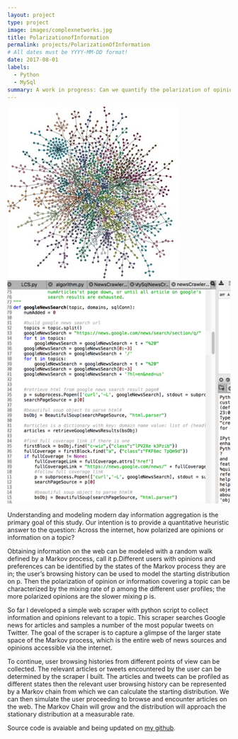 ```yaml
---
layout: project
type: project
image: images/complexnetworks.jpg
title: PolarizationofInformation
permalink: projects/PolarizationOfInformation
# All dates must be YYYY-MM-DD format!
date: 2017-08-01
labels:
  - Python
  - MySql
summary: A work in progress: Can we quantify the polarization of opinions and information surrounding a topic on the web?
---
```


<div class="ui small rounded images">
  <img class="ui image" src="../images/complexnetworks.jpg">
  <img class="ui image" src="../images/sourcecode.png">
</div>

Understanding and modeling modern day information aggregation is the primary goal of this study. Our intention is to provide a quantitative heuristic answer to the question:  Across the internet, how polarized are opinions or information on a topic?

Obtaining information on the web can be modeled with a random walk defined by a Markov process, call it p.Different users with opinions and preferences can be identified by the states of the Markov process they are in; the user’s browsing history can be used to model the starting distribution on p.  Then the polarization of opinion or information covering a topic can be characterized by the mixing rate of p among the different user profiles; the more polarized opinions are the slower mixing p is.

So far I developed a simple web scraper with python script to collect information and opinions relevant to a topic.  This scraper searches Google news for articles and samples a number of the most popular tweets on Twitter.  The goal of the scraper is to capture a glimpse of the larger state space of the Markov process, which is the entire web of news sources and opinions accessible via the internet.

To continue, user browsing histories from different points of view can be collected.  The relevant articles or tweets encountered by the user can be determined by the scraper I built.  The articles and tweets can be profiled as different states then the relevant user browsing history can be represented by a Markov chain from which we can calculate the starting distribution. We can then simulate the user proceeding to browse and encounter articles on the web.  The Markov Chain will grow and the distribution will approach the stationary distribution at a measurable rate.


Source code is avaiable and being updated on [my github](https://github.com/dickensc/PolarizationOfInformation).




